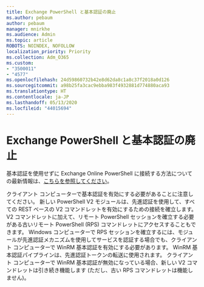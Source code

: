 ```yaml
---
title: Exchange PowerShell と基本認証の廃止
ms.author: pebaum
author: pebaum
manager: mnirkhe
ms.audience: Admin
ms.topic: article
ROBOTS: NOINDEX, NOFOLLOW
localization_priority: Priority
ms.collection: Adm_O365
ms.custom:
- "3500011"
- "4577"
ms.openlocfilehash: 24d59860732b42e8d62da8c1a8c37f2018a0d126
ms.sourcegitcommit: a98b25fa3cac9ebba983f4932881d774880aca93
ms.translationtype: HT
ms.contentlocale: ja-JP
ms.lasthandoff: 05/13/2020
ms.locfileid: "44015694"
---
```

# <a name="exchange-powershell-and-basic-authentication-deprecation"></a>Exchange PowerShell と基本認証の廃止

基本認証を使用せずに Exchange Online PowerShell に接続する方法についての最新情報は、[こちらを参照してください](https://aka.ms/psbasicauth)。

クライアント コンピューターで基本認証を有効にする必要があることに注意してください。
新しい PowerShell V2 モジュールは、先進認証を使用して、すべての REST ベースの V2 コマンドレットを有効にするための接続を確立します。 V2 コマンドレットに加えて、リモート PowerShell セッションを確立する必要がある古いリモート PowerShell (RPS) コマンドレットにアクセスすることもできます。 Windows コンピューターで RPS セッションを確立するには、モジュールが先進認証メカニズムを使用してサービスを認証する場合でも、クライアント コンピューターで WinRM 基本認証を有効にする必要があります。 WinRM 基本認証パイプラインは、先進認証トークンの転送に使用されます。 クライアント コンピューターで WinRM 基本認証が無効になっている場合、新しい V2 コマンドレットは引き続き機能します (ただし、古い RPS コマンドレットは機能しません)。
